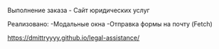 Выполнение заказа - Сайт юридических услуг

Реализовано:
-Модальные окна
-Отправка формы на почту (Fetch)

https://dmittryyyy.github.io/legal-assistance/
